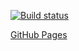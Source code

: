 [![Build status](https://ci.appveyor.com/api/projects/status/3k9qiogo9q1c6xc0?svg=true)](https://ci.appveyor.com/project/S1owPock/dom-goblin)

[GitHub Pages](https://s1owpock.github.io/dom-goblin/)